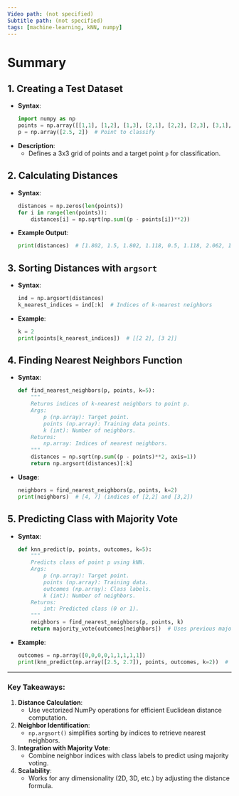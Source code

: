 ```yaml
---
Video path: (not specified)  
Subtitle path: (not specified)  
tags: [machine-learning, kNN, numpy]  
---
```


# Summary

## 1. **Creating a Test Dataset**  
   - **Syntax**:  
     ```python  
     import numpy as np  
     points = np.array([[1,1], [1,2], [1,3], [2,1], [2,2], [2,3], [3,1], [3,2], [3,3]])  
     p = np.array([2.5, 2])  # Point to classify  
     ```  
   - **Description**:  
     - Defines a 3x3 grid of points and a target point `p` for classification.  

## 2. **Calculating Distances**  
   - **Syntax**:  
     ```python  
     distances = np.zeros(len(points))  
     for i in range(len(points)):  
         distances[i] = np.sqrt(np.sum((p - points[i])**2))  
     ```  
   - **Example Output**:  
     ```python  
     print(distances)  # [1.802, 1.5, 1.802, 1.118, 0.5, 1.118, 2.062, 1.118, 2.062]  
     ```  

## 3. **Sorting Distances with `argsort`**  
   - **Syntax**:  
     ```python  
     ind = np.argsort(distances)  
     k_nearest_indices = ind[:k]  # Indices of k-nearest neighbors  
     ```  
   - **Example**:  
     ```python  
     k = 2  
     print(points[k_nearest_indices])  # [[2 2], [3 2]]  
     ```  

## 4. **Finding Nearest Neighbors Function**  
   - **Syntax**:  
     ```python  
     def find_nearest_neighbors(p, points, k=5):  
         """  
         Returns indices of k-nearest neighbors to point p.  
         Args:  
             p (np.array): Target point.  
             points (np.array): Training data points.  
             k (int): Number of neighbors.  
         Returns:  
             np.array: Indices of nearest neighbors.  
         """  
         distances = np.sqrt(np.sum((p - points)**2, axis=1))  
         return np.argsort(distances)[:k]  
     ```  
   - **Usage**:  
     ```python  
     neighbors = find_nearest_neighbors(p, points, k=2)  
     print(neighbors)  # [4, 7] (indices of [2,2] and [3,2])  
     ```  

## 5. **Predicting Class with Majority Vote**  
   - **Syntax**:  
     ```python  
     def knn_predict(p, points, outcomes, k=5):  
         """  
         Predicts class of point p using kNN.  
         Args:  
             p (np.array): Target point.  
             points (np.array): Training data.  
             outcomes (np.array): Class labels.  
             k (int): Number of neighbors.  
         Returns:  
             int: Predicted class (0 or 1).  
         """  
         neighbors = find_nearest_neighbors(p, points, k)  
         return majority_vote(outcomes[neighbors])  # Uses previous majority_vote function  
     ```  
   - **Example**:  
     ```python  
     outcomes = np.array([0,0,0,0,1,1,1,1,1])  
     print(knn_predict(np.array([2.5, 2.7]), points, outcomes, k=2))  # Output: 1  
     ```  

---

### Key Takeaways:  
1. **Distance Calculation**:  
   - Use vectorized NumPy operations for efficient Euclidean distance computation.  
2. **Neighbor Identification**:  
   - `np.argsort()` simplifies sorting by indices to retrieve nearest neighbors.  
3. **Integration with Majority Vote**:  
   - Combine neighbor indices with class labels to predict using majority voting.  
4. **Scalability**:  
   - Works for any dimensionality (2D, 3D, etc.) by adjusting the distance formula.  